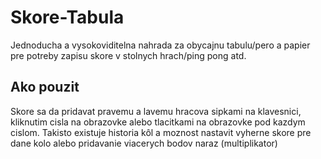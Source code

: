 # Skore-Tabula

Jednoducha a vysokoviditelna nahrada za obycajnu tabulu/pero a papier pre potreby zapisu skore v stolnych hrach/ping pong atd.

## Ako pouzit 

Skore sa da pridavat pravemu a lavemu hracova sipkami na klavesnici, kliknutim cisla na obrazovke alebo tlacitkami na obrazovke pod kazdym cislom. 
Takisto existuje historia kôl a moznost nastavit vyherne skore pre dane kolo alebo pridavanie viacerych bodov naraz (multiplikator)

